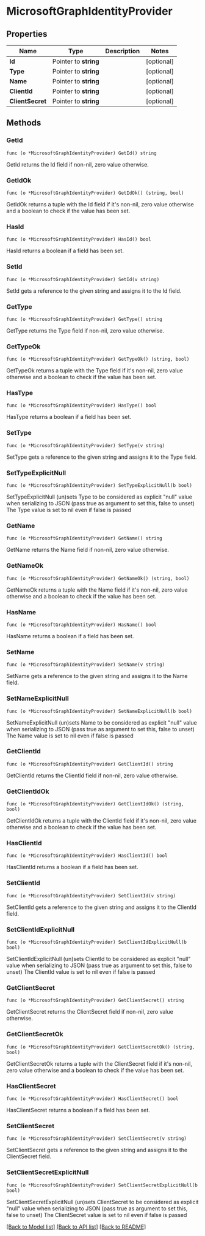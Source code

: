 # MicrosoftGraphIdentityProvider

## Properties

Name | Type | Description | Notes
------------ | ------------- | ------------- | -------------
**Id** | Pointer to **string** |  | [optional] 
**Type** | Pointer to **string** |  | [optional] 
**Name** | Pointer to **string** |  | [optional] 
**ClientId** | Pointer to **string** |  | [optional] 
**ClientSecret** | Pointer to **string** |  | [optional] 

## Methods

### GetId

`func (o *MicrosoftGraphIdentityProvider) GetId() string`

GetId returns the Id field if non-nil, zero value otherwise.

### GetIdOk

`func (o *MicrosoftGraphIdentityProvider) GetIdOk() (string, bool)`

GetIdOk returns a tuple with the Id field if it's non-nil, zero value otherwise
and a boolean to check if the value has been set.

### HasId

`func (o *MicrosoftGraphIdentityProvider) HasId() bool`

HasId returns a boolean if a field has been set.

### SetId

`func (o *MicrosoftGraphIdentityProvider) SetId(v string)`

SetId gets a reference to the given string and assigns it to the Id field.

### GetType

`func (o *MicrosoftGraphIdentityProvider) GetType() string`

GetType returns the Type field if non-nil, zero value otherwise.

### GetTypeOk

`func (o *MicrosoftGraphIdentityProvider) GetTypeOk() (string, bool)`

GetTypeOk returns a tuple with the Type field if it's non-nil, zero value otherwise
and a boolean to check if the value has been set.

### HasType

`func (o *MicrosoftGraphIdentityProvider) HasType() bool`

HasType returns a boolean if a field has been set.

### SetType

`func (o *MicrosoftGraphIdentityProvider) SetType(v string)`

SetType gets a reference to the given string and assigns it to the Type field.

### SetTypeExplicitNull

`func (o *MicrosoftGraphIdentityProvider) SetTypeExplicitNull(b bool)`

SetTypeExplicitNull (un)sets Type to be considered as explicit "null" value
when serializing to JSON (pass true as argument to set this, false to unset)
The Type value is set to nil even if false is passed
### GetName

`func (o *MicrosoftGraphIdentityProvider) GetName() string`

GetName returns the Name field if non-nil, zero value otherwise.

### GetNameOk

`func (o *MicrosoftGraphIdentityProvider) GetNameOk() (string, bool)`

GetNameOk returns a tuple with the Name field if it's non-nil, zero value otherwise
and a boolean to check if the value has been set.

### HasName

`func (o *MicrosoftGraphIdentityProvider) HasName() bool`

HasName returns a boolean if a field has been set.

### SetName

`func (o *MicrosoftGraphIdentityProvider) SetName(v string)`

SetName gets a reference to the given string and assigns it to the Name field.

### SetNameExplicitNull

`func (o *MicrosoftGraphIdentityProvider) SetNameExplicitNull(b bool)`

SetNameExplicitNull (un)sets Name to be considered as explicit "null" value
when serializing to JSON (pass true as argument to set this, false to unset)
The Name value is set to nil even if false is passed
### GetClientId

`func (o *MicrosoftGraphIdentityProvider) GetClientId() string`

GetClientId returns the ClientId field if non-nil, zero value otherwise.

### GetClientIdOk

`func (o *MicrosoftGraphIdentityProvider) GetClientIdOk() (string, bool)`

GetClientIdOk returns a tuple with the ClientId field if it's non-nil, zero value otherwise
and a boolean to check if the value has been set.

### HasClientId

`func (o *MicrosoftGraphIdentityProvider) HasClientId() bool`

HasClientId returns a boolean if a field has been set.

### SetClientId

`func (o *MicrosoftGraphIdentityProvider) SetClientId(v string)`

SetClientId gets a reference to the given string and assigns it to the ClientId field.

### SetClientIdExplicitNull

`func (o *MicrosoftGraphIdentityProvider) SetClientIdExplicitNull(b bool)`

SetClientIdExplicitNull (un)sets ClientId to be considered as explicit "null" value
when serializing to JSON (pass true as argument to set this, false to unset)
The ClientId value is set to nil even if false is passed
### GetClientSecret

`func (o *MicrosoftGraphIdentityProvider) GetClientSecret() string`

GetClientSecret returns the ClientSecret field if non-nil, zero value otherwise.

### GetClientSecretOk

`func (o *MicrosoftGraphIdentityProvider) GetClientSecretOk() (string, bool)`

GetClientSecretOk returns a tuple with the ClientSecret field if it's non-nil, zero value otherwise
and a boolean to check if the value has been set.

### HasClientSecret

`func (o *MicrosoftGraphIdentityProvider) HasClientSecret() bool`

HasClientSecret returns a boolean if a field has been set.

### SetClientSecret

`func (o *MicrosoftGraphIdentityProvider) SetClientSecret(v string)`

SetClientSecret gets a reference to the given string and assigns it to the ClientSecret field.

### SetClientSecretExplicitNull

`func (o *MicrosoftGraphIdentityProvider) SetClientSecretExplicitNull(b bool)`

SetClientSecretExplicitNull (un)sets ClientSecret to be considered as explicit "null" value
when serializing to JSON (pass true as argument to set this, false to unset)
The ClientSecret value is set to nil even if false is passed

[[Back to Model list]](../README.md#documentation-for-models) [[Back to API list]](../README.md#documentation-for-api-endpoints) [[Back to README]](../README.md)


